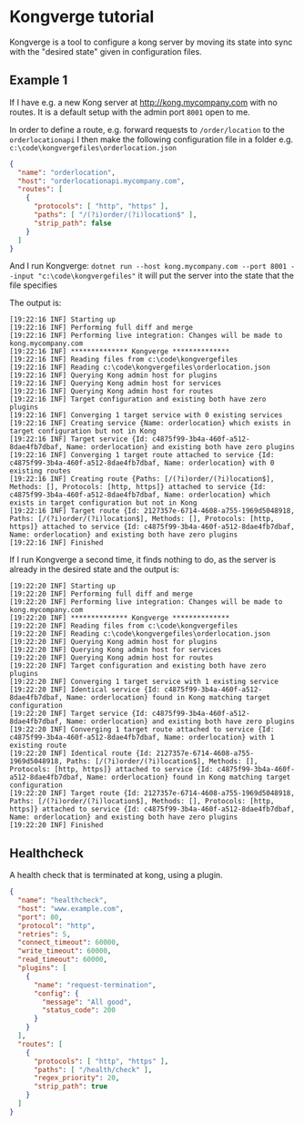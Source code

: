 # Kongverge tutorial

Kongverge is a tool to configure a kong server by moving its state into sync with the  "desired state" given in configuration files.


## Example 1


If I have e.g. a new Kong server at http://kong.mycompany.com with no routes. It is a default setup with the admin port `8001` open to me.

In order to define a route, e.g. forward requests to `/order/location` to the `orderlocationapi` I then make the following configuration file in a folder e.g. `c:\code\kongvergefiles\orderlocation.json`

````json
{
  "name": "orderlocation",
  "host": "orderlocationapi.mycompany.com",
  "routes": [
    {
      "protocols": [ "http", "https" ],
      "paths": [ "/(?i)order/(?i)location$" ],
      "strip_path": false
    }
  ]
}
````

And I run Kongverge: `dotnet run --host kong.mycompany.com --port 8001 --input "c:\code\kongvergefiles"`
it will put the server into the state that the file specifies

The output is:
````
[19:22:16 INF] Starting up
[19:22:16 INF] Performing full diff and merge
[19:22:16 INF] Performing live integration: Changes will be made to kong.mycompany.com
[19:22:16 INF] ************** Kongverge **************
[19:22:16 INF] Reading files from c:\code\kongvergefiles
[19:22:16 INF] Reading c:\code\kongvergefiles\orderlocation.json
[19:22:16 INF] Querying Kong admin host for plugins
[19:22:16 INF] Querying Kong admin host for services
[19:22:16 INF] Querying Kong admin host for routes
[19:22:16 INF] Target configuration and existing both have zero plugins
[19:22:16 INF] Converging 1 target service with 0 existing services
[19:22:16 INF] Creating service {Name: orderlocation} which exists in target configuration but not in Kong
[19:22:16 INF] Target service {Id: c4875f99-3b4a-460f-a512-8dae4fb7dbaf, Name: orderlocation} and existing both have zero plugins
[19:22:16 INF] Converging 1 target route attached to service {Id: c4875f99-3b4a-460f-a512-8dae4fb7dbaf, Name: orderlocation} with 0 existing routes
[19:22:16 INF] Creating route {Paths: [/(?i)order/(?i)location$], Methods: [], Protocols: [http, https]} attached to service {Id: c4875f99-3b4a-460f-a512-8dae4fb7dbaf, Name: orderlocation} which exists in target configuration but not in Kong
[19:22:16 INF] Target route {Id: 2127357e-6714-4608-a755-1969d5048918, Paths: [/(?i)order/(?i)location$], Methods: [], Protocols: [http, https]} attached to service {Id: c4875f99-3b4a-460f-a512-8dae4fb7dbaf, Name: orderlocation} and existing both have zero plugins
[19:22:16 INF] Finished
````

If I run Kongverge a second time, it finds nothing to do, as the server is already in the desired state and the output is:
````
[19:22:20 INF] Starting up
[19:22:20 INF] Performing full diff and merge
[19:22:20 INF] Performing live integration: Changes will be made to kong.mycompany.com
[19:22:20 INF] ************** Kongverge **************
[19:22:20 INF] Reading files from c:\code\kongvergefiles
[19:22:20 INF] Reading c:\code\kongvergefiles\orderlocation.json
[19:22:20 INF] Querying Kong admin host for plugins
[19:22:20 INF] Querying Kong admin host for services
[19:22:20 INF] Querying Kong admin host for routes
[19:22:20 INF] Target configuration and existing both have zero plugins
[19:22:20 INF] Converging 1 target service with 1 existing service
[19:22:20 INF] Identical service {Id: c4875f99-3b4a-460f-a512-8dae4fb7dbaf, Name: orderlocation} found in Kong matching target configuration
[19:22:20 INF] Target service {Id: c4875f99-3b4a-460f-a512-8dae4fb7dbaf, Name: orderlocation} and existing both have zero plugins
[19:22:20 INF] Converging 1 target route attached to service {Id: c4875f99-3b4a-460f-a512-8dae4fb7dbaf, Name: orderlocation} with 1 existing route
[19:22:20 INF] Identical route {Id: 2127357e-6714-4608-a755-1969d5048918, Paths: [/(?i)order/(?i)location$], Methods: [], Protocols: [http, https]} attached to service {Id: c4875f99-3b4a-460f-a512-8dae4fb7dbaf, Name: orderlocation} found in Kong matching target configuration
[19:22:20 INF] Target route {Id: 2127357e-6714-4608-a755-1969d5048918, Paths: [/(?i)order/(?i)location$], Methods: [], Protocols: [http, https]} attached to service {Id: c4875f99-3b4a-460f-a512-8dae4fb7dbaf, Name: orderlocation} and existing both have zero plugins
[19:22:20 INF] Finished
````


## Healthcheck

A health check that is terminated at kong, using a plugin.

````json
{
  "name": "healthcheck",
  "host": "www.example.com",
  "port": 80,
  "protocol": "http",
  "retries": 5,
  "connect_timeout": 60000,
  "write_timeout": 60000,
  "read_timeout": 60000,
  "plugins": [
    {
      "name": "request-termination",
      "config": {
        "message": "All good",
        "status_code": 200
      }
    }
  ],
  "routes": [
    {
      "protocols": [ "http", "https" ],
      "paths": [ "/health/check" ],
      "regex_priority": 20,
      "strip_path": true
    }
  ]
}
````

